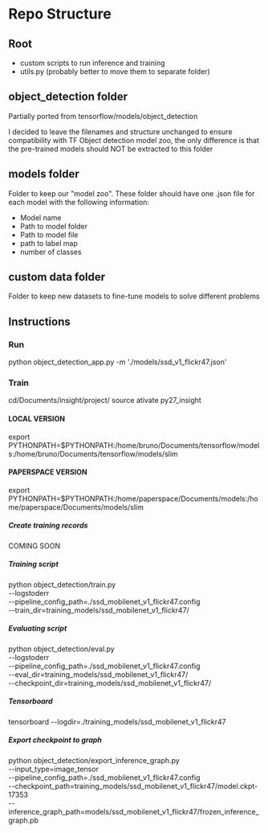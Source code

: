 # Repo Structure

## Root
 - custom scripts to run inference and training
 - utils.py (probably better to move them to separate folder)

## object_detection folder

Partially ported from tensorflow/models/object_detection

I decided to leave the filenames and structure unchanged to ensure compatibility with TF Object detection model zoo, the only difference is that the pre-trained models should NOT be extracted to this folder

## models folder

Folder to keep our "model zoo". These folder should have one .json file for each model with the following information:
* Model name
* Path to model folder
* Path to model file
* path to label map
* number of classes


## custom data folder

Folder to keep new datasets to fine-tune models to solve different problems

## Instructions

### Run
python object_detection_app.py -m './models/ssd_v1_flickr47.json'


### Train

cd/Documents/insight/project/
source ativate py27_insight

#### LOCAL VERSION
export PYTHONPATH=$PYTHONPATH:/home/bruno/Documents/tensorflow/models:/home/bruno/Documents/tensorflow/models/slim

#### PAPERSPACE VERSION
export PYTHONPATH=$PYTHONPATH:/home/paperspace/Documents/models:/home/paperspace/Documents/models/slim

##### Create training records
COMING SOON

##### Training script
python object_detection/train.py \
    --logstoderr \
    --pipeline_config_path=./ssd_mobilenet_v1_flickr47.config \
    --train_dir=training_models/ssd_mobilenet_v1_flickr47/

##### Evaluating script
python object_detection/eval.py \
    --logstoderr \
    --pipeline_config_path=./ssd_mobilenet_v1_flickr47.config \
    --eval_dir=training_models/ssd_mobilenet_v1_flickr47/ \
    --checkpoint_dir=training_models/ssd_mobilenet_v1_flickr47/

##### Tensorboard
tensorboard --logdir=./training_models/ssd_mobilenet_v1_flickr47

##### Export checkpoint to graph
python object_detection/export_inference_graph.py \
    --input_type=image_tensor \
    --pipeline_config_path=./ssd_mobilenet_v1_flickr47.config \
    --checkpoint_path=training_models/ssd_mobilenet_v1_flickr47/model.ckpt-17353 \
    --inference_graph_path=models/ssd_mobilenet_v1_flickr47/frozen_inference_graph.pb
